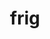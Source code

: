 ---
category: 4-letters
denotation: null
name: frig
reference_link: https://www.etymonline.com/word/frig
root_language: null
root_name: null
title: frig
type: free
word_sums:
- respelling: frig
  sum: 'Frig + '
---